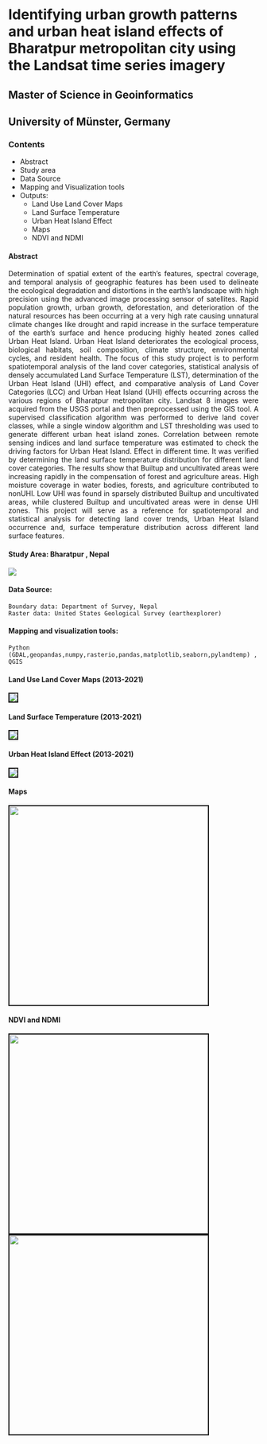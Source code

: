 # Identifying urban growth patterns and urban heat island effects of Bharatpur metropolitan city using the Landsat time series imagery

## Master of Science in Geoinformatics 
## University of Münster, Germany

### Contents
* Abstract
* Study area
* Data Source 
* Mapping and Visualization tools
* Outputs:
   * Land Use Land Cover Maps
   * Land Surface Temperature 
   * Urban Heat Island Effect
   * Maps
   * NDVI and NDMI

#### Abstract
<p align="justify">Determination of spatial extent of the earth’s features, spectral coverage, and temporal analysis of geographic features has been used to delineate the ecological degradation and distortions in the earth’s landscape with high precision using the advanced image processing sensor of satellites. Rapid population growth, urban growth, deforestation, and deterioration of the natural resources has been occurring at a very high rate causing unnatural climate changes like drought and rapid increase in the surface temperature of the earth’s surface and hence producing highly heated zones called Urban Heat Island. Urban Heat Island deteriorates the ecological process, biological habitats, soil composition, climate structure, environmental cycles, and resident health. The focus of this study project is to perform spatiotemporal analysis of the land cover categories, statistical analysis of densely accumulated Land Surface Temperature (LST), determination of the Urban Heat Island (UHI) effect, and comparative analysis of Land Cover Categories (LCC) and Urban Heat Island (UHI) effects occurring across the various regions of Bharatpur metropolitan city. Landsat 8 images were acquired from the USGS portal and then preprocessed using the GIS tool. A supervised classification algorithm was performed to derive land cover classes, while a single window algorithm and LST thresholding was used to generate different urban heat island zones. Correlation between remote sensing indices and land surface temperature was estimated to check the driving factors for Urban Heat Island. Effect in different time. It was verified by determining the land surface temperature distribution for different land cover categories. The results show that Builtup and uncultivated areas were increasing rapidly in the compensation of forest and agriculture areas. High moisture coverage in water bodies, forests, and agriculture contributed to nonUHI. Low UHI was found in sparsely distributed Builtup and uncultivated areas, while clustered Builtup and uncultivated areas were in dense UHI zones. This project will serve as a reference for spatiotemporal and statistical analysis for detecting land cover trends, Urban Heat Island occurrence and, surface temperature distribution across different land surface features.
</p>

#### Study Area: Bharatpur , Nepal
<div>
  <img src='/Templates/html/images/aoi.jpg' style='position:center'>
</div>

#### Data Source: 
````
Boundary data: Department of Survey, Nepal
Raster data: United States Geological Survey (earthexplorer)
````
#### Mapping and visualization tools: 
````
Python (GDAL,geopandas,numpy,rasterio,pandas,matplotlib,seaborn,pylandtemp) , QGIS
````
#### Land Use Land Cover Maps (2013-2021)
<div>
  <img src='/Templates/html/images/lulc.gif' style='position:center;border:solid 2px';>
</div>

#### Land Surface Temperature (2013-2021)
<div>
  <img src='/Templates/html/images/LSTT.gif' style='position:center;border:solid 2px';>
</div>

####  Urban Heat Island Effect (2013-2021)
<div>
  <img src='/Templates/html/images/uhi.gif' style='position:center;border:solid 2px';>
</div>

#### Maps 
<div>
  <img src='/Templates/html/images/thesis-1.gif' height=400px style='position:center;border:solid 2px'>
</div>

#### NDVI and NDMI 
<div>
  <img src='/Templates/html/images/ndvi.gif' height=400px style='position:right;border:solid 2px' >
  <img src='/Templates/html/images/ndmi.gif' height=400px style='position:right;border:solid 2px'>
</div>

